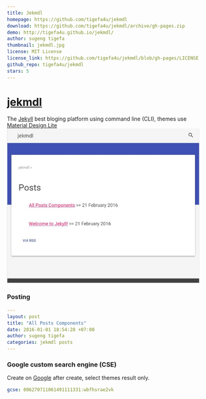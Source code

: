 ```yaml
---
title: Jekmdl
homepage: https://github.com/tigefa4u/jekmdl
download: https://github.com/tigefa4u/jekmdl/archive/gh-pages.zip
demo: http://tigefa4u.github.io/jekmdl/
author: sugeng tigefa
thumbnail: jekmdl.jpg
license: MIT License
license_link: https://github.com/tigefa4u/jekmdl/blob/gh-pages/LICENSE
github_repo: tigefa4u/jekmdl
stars: 5
---
```


# [jekmdl](https://github.com/tigefa4u/jekmdl)

The [Jekyll](http://jekyllrb.com) best bloging platform using command
line (CLI), themes use [Material Design Lite](http://getmdl.io)
![Screenshot](/thumbnails/jekmdl.jpg)

### Posting

```yaml
---
layout: post
title: "All Posts Components"
date: 2016-01-01 18:54:28 +07:00
author: sugeng tigefa
categories: jekmdl posts
---
```

### Google custom search engine (CSE)

Create on [Google](https://cse.google.com/cse/create/new)
after create, select themes result only.
```yaml
gcse: 006270711061491111331:wbfhsrae2vk
```
